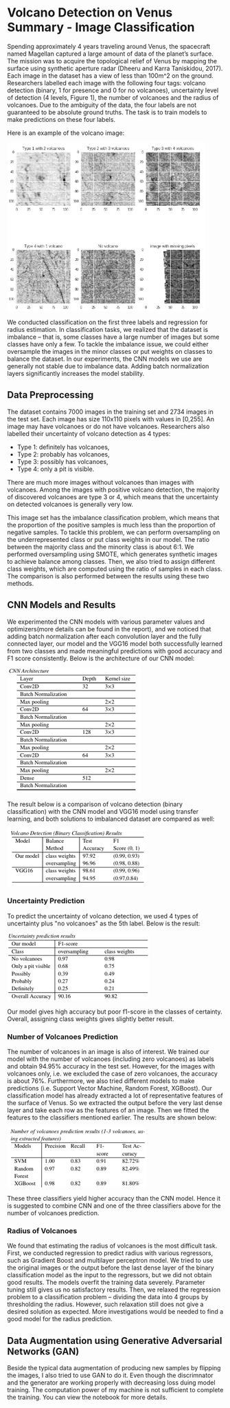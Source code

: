 # Volcano Detection on Venus Summary - Image Classification

Spending approximately 4 years traveling around Venus, the spacecraft named Magellan captured a large amount of data of the planet’s surface. The mission was to acquire
the topological relief of Venus by mapping the surface using synthetic aperture radar (Dheeru and Karra Taniskidou, 2017). Each image in the dataset has a view of less than
100m^2 on the ground. Researchers labelled each image with the following four tags: volcano detection (binary, 1 for presence and 0 for no volcanoes), uncertainty level of detection (4 levels, Figure 1), the number of volcanoes and the radius of volcanoes. Due to the ambiguity of the data, the four labels are not guaranteed to be absolute ground truths. The task is to train models to make predictions on these four labels.

Here is an example of the volcano image:

![alt text](https://github.com/xpada001/volcano_CNN/blob/main/example.png?raw=true)

We conducted classification on the first three labels and regression for radius estimation. In classification tasks, we realized that the dataset is imbalance
– that is, some classes have a large number of images but some classes have only a few. To tackle the imbalance issue, we could either oversample the images in the minor classes
or put weights on classes to balance the dataset. In our experiments, the CNN models we use are generally not stable due to imbalance data. Adding batch normalization layers significantly increases the model stability.


## Data Preprocessing

The dataset contains 7000 images in the training set and 2734 images in the test set. Each image has size 110x110 pixels with values in [0,255]. An image may have volcanoes or do
not have volcanoes. Researchers also labelled their uncertainty of volcano detection as 4 types:
 - Type 1: definitely has volcanoes,
 - Type 2: probably has volcanoes,
 - Type 3: possibly has volcanoes,
 - Type 4: only a pit is visible.

There are much more images without volcanoes than images with volcanoes. Among the images with positive volcano detection, the majority of discovered volcanoes are type 3 or 4, which means that the uncertainty on detected volcanoes is generally very low.

This image set has the imbalance classification problem, which means that the proportion of the positive samples is much less than the proportion of negative samples. To tackle this problem, we can perform oversampling on the underrepresented class or put class weights in our model. The ratio between the majority class and the minority class is about 6:1. We performed oversampling using SMOTE, which generates synthetic images to achieve balance among classes. Then, we also tried to assign different class weights, which are computed using the ratio of samples in each class. The comparison is also performed between the results using these two methods.

## CNN Models and Results

We experimented the CNN models with various parameter values and optimizers(more details can be found in the report), and we noticed that adding batch normalization after each convolution layer and the fully connected layer, our model and the VGG16 model both successfully learned from two classes and made meaningful predictions with good accuracy and F1 score consistently. Below is the architecture of our CNN model:

![alt text](https://github.com/xpada001/volcano_CNN/blob/main/CNN_architecture.png?raw=true)


The result below is a comparison of volcano detection (binary classification) with the CNN model and VGG16 model using transfer learning, and both solutions to imbalanced dataset are compared as well:


![alt text](https://github.com/xpada001/volcano_CNN/blob/main/volcano_detection_result.png?raw=true)

### Uncertainty Prediction

To predict the uncertainty of volcano detection, we used 4 types of uncertainty plus "no volcanoes" as the 5th label. Below is the result:

![alt text](https://github.com/xpada001/volcano_CNN/blob/main/volcano_uncertainty_result.png?raw=true)

Our model gives high accuracy but poor f1-score in the classes of certainty. Overall, assigning class weights gives slightly better result.


### Number of Volcanoes Prediction

The number of volcanoes in an image is also of interest. We trained our model with the number of volcanoes (including zero volcanoes) as labels and obtain 94.95% accuracy in
the test set. However, for the images with volcanoes only, i.e. we excluded the case of zero volcanoes, the accuracy is about 76%. Furthermore, we also tried different models to make predictions (i.e. Support Vector Machine, Random Forest, XGBoost). Our classification model has already extracted a lot of representative features of the surface of Venus. So we extracted the output before the very last dense layer and take each row as the features of an image. Then we fitted the features to the classifiers mentioned earlier. The results are shown below:

![alt text](https://github.com/xpada001/volcano_CNN/blob/main/classifiers_result.png?raw=true)


These three classifiers yield higher accuracy than the CNN model. Hence it is suggested to combine CNN and one of the three classifiers above for the number of volcanoes prediction.


### Radius of Volcanoes
We found that estimating the radius of volcanoes is the most difficult task. First, we conducted regression to predict radius with various regressors, such as Gradient Boost and multilayer perceptron model. We tried to use the original images or the output before the last dense layer of the binary classification model as the input
to the regressors, but we did not obtain good results. The models overfit the training data severely. Parameter tuning still gives us no satisfactory results. Then, we relaxed the regression problem to a classification problem – dividing the data into 4 groups by thresholding the radius. However, such relaxation still does not give a desired solution as expected. More investigations would be needed to find a good model for the radius prediction.


## Data Augmentation using Generative Adversarial Networks (GAN)

Beside the typical data augmentation of producing new samples by flipping the images, I also tried to use GAN to do it. Even though the discrimnator and the generator are working properly with decreasing loss duing model training. The computation power of my machine is not sufficient to complete the training. You can view the notebook for more details.
